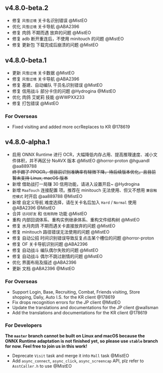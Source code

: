 ## v4.8.0-beta.2

- 修复 `风雪过境` 关卡名识别错误 @MistEO
- 优化 `风雪过境` 关卡导航 @ABA2396
- 修复 肉鸽 不期而遇 放弃的问题 @MistEO
- 修复 adb 断开重连后，不使用 minitouch 的问题 @MistEO
- 修复 更新包 下载完成后崩溃的问题 @MistEO

## v4.8.0-beta.1

- 更新 `风雪过境` 关卡数据 @MistEO
- 修复 `风雪过境` 关卡导航 @ABA2396
- 修复 基建、自动编队 干员名识别错误 @MistEO
- 修复 信用战斗 部分卡住的问题 @Hydrogina @MistEO
- 优化 肉鸽 艾妮莉 技能 @WWPXX233
- 修复 打包错误 @MistEO

### For Overseas

- Fixed visiting and added more ocrReplaces to KR @178619

## v4.8.0-alpha.1

- 启用 ONNX Runtime 进行 OCR，大幅降低内存占用、提高推理速度、减小文件体积，并不再区分 NoAVX 版本 @MistEO @horror-proton @hguandl @aa889788  
    ~~终于踢了 PPOCR，但目前识别准确率有轻微下降，待后续版本优化。且目前暂未支持 Linux, macOS 版本~~
- 新增 借助战打一局赚 30 信用功能，请进入设置开启~ @Hydrogina
- 新增 `MaaTouch` 连接配置 项。推荐在 minitouch 无法使用、但又不想用 `兼容触控模式` 时开启 @aa889788 @MistEO
- 新增 自定义导航 难度选择，请在关卡名后加入 `Hard` / `Normal` 使用 @ABA2396 @MistEO
- 合并 `访问好友` 和 `信用购物` 功能 @MistEO
- 重构 内部回调体系、重构实例继承体系、重构文件结构树 @MistEO
- 修复 水月肉鸽 不期而遇关卡直接放弃的问题 @MistEO
- 修复 minitouch 路径错误无法使用的问题 @MistEO
- 修复 自动公招 时间识别错误导致反复点击某个槽位的问题 @horror-proton
- 修复 OF 关卡导航识别问题 @ABA2396
- 修复 自动战斗 编队偶尔失败的问题 @MistEO
- 修复 自动战斗 偶尔不跳过剧情的问题 @MistEO
- 优化 界面布局及描述 @ABA2396
- 更新 文档 @ABA2396 @MistEO

### For Overseas

- Support Login, Base, Recruiting, Combat, Friends visiting, Store shopping, Daliy, Auto I.S. for the KR client @178619
- Fix drops recognition errors for the JP client @MistEO
- Update the translations and documentations for the JP client @wallsman
- Add the translations and documentations for the KR client @178619

### For Developers

**The `master` branch cannot be built on Linux and macOS because the ONNX Runtime adaptation is not finished yet, so please use `stable` branch for now. Feel free to join us in this work!**

- Deprecate `Visit` task and merge it into `Mall` task @MistEO 
- Add `async_connect`, `async_click`, `async_screencap` API, plz refer to `AsstCaller.h` to use @MistEO
